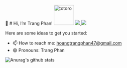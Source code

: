 👋 # Hi, I’m Trang Phan! <img src="https://emoji.gg/assets/emoji/9085-totoro.png" width="64px" height="64px" alt="totoro">
<a href=[https://www.linkedin.com/in/trangpnh/](https://www.linkedin.com/in/trangpnh/)> <img src="https://img.shields.io/badge/-LinkedIn-0e76a8?style=plastic&logo=linkedIn"> </a> <img src="https://komarev.com/ghpvc/?username=trangphann&color=blue">

Here are some ideas to get you started:
- 📫 How to reach me: hoangtrangphan47@gmail.com
- 😄 Pronouns: Trang Phan


![Anurag's github stats](https://github-readme-stats.vercel.app/api?username=trangphann&theme=buefy&show_icons=true)
